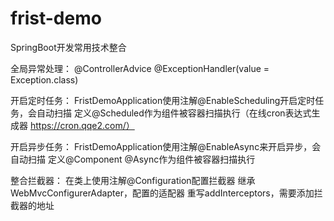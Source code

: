 # frist-demo
SpringBoot开发常用技术整合

全局异常处理：
@ControllerAdvice @ExceptionHandler(value = Exception.class)

开启定时任务：
FristDemoApplication使用注解@EnableScheduling开启定时任务，会自动扫描
定义@Scheduled作为组件被容器扫描执行（在线cron表达式生成器 https://cron.qqe2.com/）

开启异步任务：
FristDemoApplication使用注解@EnableAsync来开启异步，会自动扫描
定义@Component @Async作为组件被容器扫描执行

整合拦截器：
在类上使用注解@Configuration配置拦截器
继承WebMvcConfigurerAdapter，配置的适配器
重写addInterceptors，需要添加拦截器的地址
